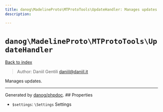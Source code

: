 ```yaml
---
title: danog\MadelineProto\MTProtoTools\UpdateHandler: Manages updates.
description: 

---
```

# `danog\MadelineProto\MTProtoTools\UpdateHandler`
[Back to index](../../../index.md)

> Author: Daniil Gentili <daniil@daniil.it>  
  

Manages updates.  




---
Generated by [danog/phpdoc](https://phpdoc.daniil.it).  ## Properties
* `$settings`: `\Settings` Settings